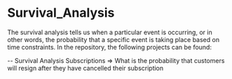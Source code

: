 # Survival_Analysis

The survival analysis tells us when a particular event is occurring, or in other words, the probability that a specific event is taking place based on time constraints.
In the repository, the following projects can be found:

-- Survival Analysis Subscriptions => What is the probability that customers will resign after they have cancelled their subscription
